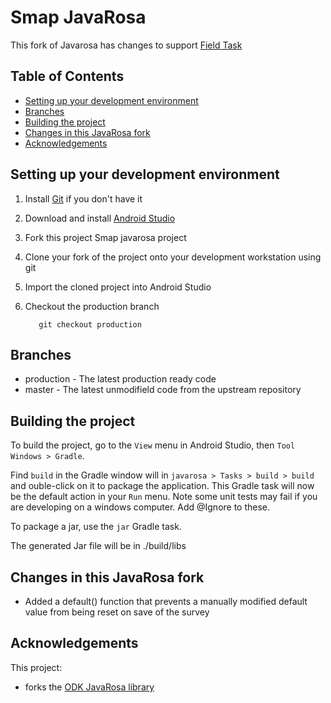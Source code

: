 # Smap JavaRosa

This fork of Javarosa has changes to support [Field Task](https://github.com/smap-consulting/fieldTask4)

## Table of Contents
* [Setting up your development environment](#setting-up-your-development-environment)
* [Branches](#branches)
* [Building the project](#building-the-project)
* [Changes in this JavaRosa fork](#changes-in-this-javarosa-fork)
* [Acknowledgements](#acknowledgements)

## Setting up your development environment

1. Install [Git](https://git-scm.com/downloads) if you don't have it

1. Download and install [Android Studio](https://developer.android.com/studio/index.html) 

1. Fork this project Smap javarosa project 

1. Clone your fork of the project onto your development workstation using git

1. Import the cloned project into Android Studio

1. Checkout the production branch

          git checkout production

## Branches
* production - The latest production ready code
* master - The latest unmodifield code from the upstream repository

## Building the project
 
To build the project, go to the `View` menu in Android Studio, then `Tool Windows > Gradle`. 

Find `build` in the Gradle window will in `javarosa > Tasks > build > build` and ouble-click on it to package the application. This Gradle task will now be the default action in your `Run` menu.  Note some unit tests may fail if you are developing on a windows computer.  Add @Ignore to these.

To package a jar, use the `jar` Gradle task.

The generated Jar file will be in ./build/libs

## Changes in this JavaRosa fork

*  Added a default() function that prevents a manually modified default value from being reset on save of the survey

## Acknowledgements

This project:
* forks the [ODK JavaRosa library](https://github.com/getodk/javarosa)
